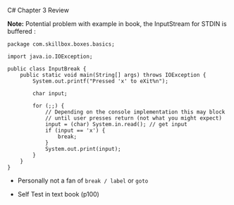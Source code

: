 C# Chapter 3 Review


__Note:__ Potential problem with example in book, the InputStream for STDIN is buffered :

```
package com.skillbox.boxes.basics;

import java.io.IOException;

public class InputBreak {
	public static void main(String[] args) throws IOException {
		System.out.printf("Pressed 'x' to eXit%n");

		char input;

		for (;;) {
			// Depending on the console implementation this may block
			// until user presses return (not what you might expect)
			input = (char) System.in.read(); // get input
			if (input == 'x') {
				break;
			}
			System.out.print(input);
		}
	}
}

```

* Personally not a fan of ``break / label`` or ``goto``

* Self Test in text book (p100)
